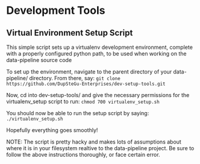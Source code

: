 Development Tools
=================

Virtual Environment Setup Script
--------------------------------
This simple script sets up a virtualenv development environment, complete with a properly
configured python path, to be used when working on the data-pipeline source code

To set up the environment, navigate to the parent directory of your data-pipeline/ directory.
From there, say:
`git clone https://github.com/DupSteGu-Enterprises/dev-setup-tools.git`

Now, cd into dev-setup-tools/ and give the necessary permissions for the virtualenv_setup script to run:
`chmod 700 virtualenv_setup.sh`

You should now be able to run the setup script by saying:
`./virtualenv_setup.sh`

Hopefully everything goes smoothly!  

NOTE: The script is pretty hacky and makes lots of assumptions about where it is in
your filesystem realtive to the data-pipeline project. Be sure to follow the above instructions
thoroughly, or face certain error.
